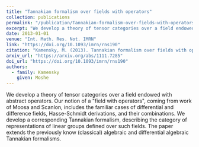 ```yaml
---
title: "Tannakian formalism over fields with operators"
collection: publications
permalink: "/publication/Tannakian-formalism-over-fields-with-operators"
excerpt: "We develop a theory of tensor categories over a field endowed with abstract operators. Our notion of a \"field with operators\", coming from work of Moosa and Scanlon, includes the familiar cases of differential and difference fields, Hasse-Schmidt derivations, and their combinations. We develop a corresponding Tannakian formalism, describing the category of representations of linear groups defined over such fields. The paper extends the previously know (classical) algebraic and differential algebraic Tannakian formalisms."
date: 2013-01-01
venue: "Int. Math. Res. Not. IMRN"
link: "https://doi.org/10.1093/imrn/rns190"
citation: "Kamensky, M. (2013). Tannakian formalism over fields with operators. <i>Int. Math. Res. Not. IMRN</i>, <i>24</i>, 5571–5622. https://doi.org/10.1093/imrn/rns190"
arxiv_url: "https://arxiv.org/abs/1111.7285"
doi_url: "https://doi.org/10.1093/imrn/rns190"
authors:
  - family: Kamensky
    given: Moshe
---
```

We develop a theory of tensor categories over a field endowed with abstract operators. Our notion of a &quot;field with operators&quot;, coming from work of Moosa and Scanlon, includes the familiar cases of differential and difference fields, Hasse-Schmidt derivations, and their combinations. We develop a corresponding Tannakian formalism, describing the category of representations of linear groups defined over such fields. The paper extends the previously know (classical) algebraic and differential algebraic Tannakian formalisms.

